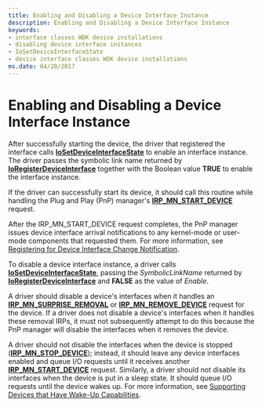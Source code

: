 ```yaml
---
title: Enabling and Disabling a Device Interface Instance
description: Enabling and Disabling a Device Interface Instance
keywords:
- interface classes WDK device installations
- disabling device interface instances
- IoSetDeviceInterfaceState
- device interface classes WDK device installations
ms.date: 04/20/2017
---
```


# Enabling and Disabling a Device Interface Instance





After successfully starting the device, the driver that registered the interface calls [**IoSetDeviceInterfaceState**](/windows-hardware/drivers/ddi/wdm/nf-wdm-iosetdeviceinterfacestate) to enable an interface instance. The driver passes the symbolic link name returned by [**IoRegisterDeviceInterface**](/windows-hardware/drivers/ddi/wdm/nf-wdm-ioregisterdeviceinterface) together with the Boolean value **TRUE** to enable the interface instance.

If the driver can successfully start its device, it should call this routine while handling the Plug and Play (PnP) manager's [**IRP_MN_START_DEVICE**](../kernel/irp-mn-start-device.md) request.

After the IRP_MN_START_DEVICE request completes, the PnP manager issues device interface arrival notifications to any kernel-mode or user-mode components that requested them. For more information, see [Registering for Device Interface Change Notification](../kernel/registering-for-device-interface-change-notification.md).

To disable a device interface instance, a driver calls [**IoSetDeviceInterfaceState**](/windows-hardware/drivers/ddi/wdm/nf-wdm-iosetdeviceinterfacestate), passing the *SymbolicLinkName* returned by [**IoRegisterDeviceInterface**](/windows-hardware/drivers/ddi/wdm/nf-wdm-ioregisterdeviceinterface) and **FALSE** as the value of *Enable*.

A driver should disable a device's interfaces when it handles an [**IRP_MN_SURPRISE_REMOVAL**](../kernel/irp-mn-surprise-removal.md) or [**IRP_MN_REMOVE_DEVICE**](../kernel/irp-mn-remove-device.md) request for the device. If a driver does not disable a device's interfaces when it handles these removal IRPs, it must not subsequently attempt to do this because the PnP manager will disable the interfaces when it removes the device.

A driver should not disable the interfaces when the device is stopped ([**IRP_MN_STOP_DEVICE**](../kernel/irp-mn-stop-device.md)); instead, it should leave any device interfaces enabled and queue I/O requests until it receives another [**IRP_MN_START_DEVICE**](../kernel/irp-mn-start-device.md) request. Similarly, a driver should not disable its interfaces when the device is put in a sleep state. It should queue I/O requests until the device wakes up. For more information, see [Supporting Devices that Have Wake-Up Capabilities](../kernel/supporting-devices-that-have-wake-up-capabilities.md).

 

